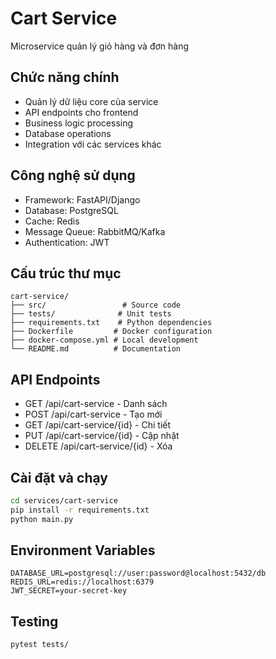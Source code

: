 # Cart Service

Microservice quản lý giỏ hàng và đơn hàng

## Chức năng chính
- Quản lý dữ liệu core của service
- API endpoints cho frontend
- Business logic processing
- Database operations
- Integration với các services khác

## Công nghệ sử dụng
- Framework: FastAPI/Django
- Database: PostgreSQL
- Cache: Redis
- Message Queue: RabbitMQ/Kafka
- Authentication: JWT

## Cấu trúc thư mục
```
cart-service/
├── src/                 # Source code
├── tests/              # Unit tests
├── requirements.txt    # Python dependencies
├── Dockerfile         # Docker configuration
├── docker-compose.yml # Local development
└── README.md          # Documentation
```

## API Endpoints
- GET /api/cart-service - Danh sách
- POST /api/cart-service - Tạo mới
- GET /api/cart-service/{id} - Chi tiết
- PUT /api/cart-service/{id} - Cập nhật
- DELETE /api/cart-service/{id} - Xóa

## Cài đặt và chạy
```bash
cd services/cart-service
pip install -r requirements.txt
python main.py
```

## Environment Variables
```env
DATABASE_URL=postgresql://user:password@localhost:5432/db
REDIS_URL=redis://localhost:6379
JWT_SECRET=your-secret-key
```

## Testing
```bash
pytest tests/
```
